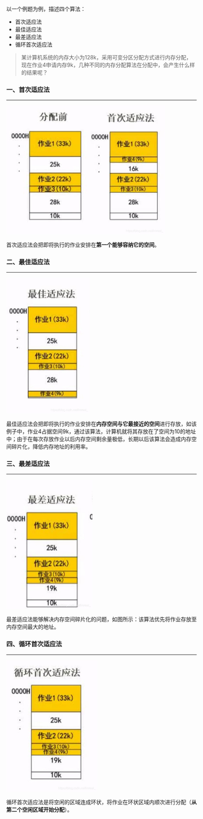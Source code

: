 以一个例题为例，描述四个算法：

- 首次适应法
- 最佳适应法
- 最差适应法
- 循环首次适应法

>某计算机系统的内存大小为128k，采用可变分区分配方式进行内存分配，现在作业4申请内存9k，几种不同的内存分配算法在分配中，会产生什么样的结果呢？



### 一、首次适应法

---

<img src="img/watermark,type_ZmFuZ3poZW5naGVpdGk,shadow_10,text_aHR0cHM6Ly9ibG9nLmNzZG4ubmV0L2ltcmVhbF8=,size_16,color_FFFFFF,t_70-20220824091655322.jpeg" alt="img" style="zoom:50%;" />

首次适应法会把即将执行的作业安排在**第一个能够容纳它的空间**。



### 二、最佳适应法

---

<img src="img/watermark,type_ZmFuZ3poZW5naGVpdGk,shadow_10,text_aHR0cHM6Ly9ibG9nLmNzZG4ubmV0L2ltcmVhbF8=,size_16,color_FFFFFF,t_70-20220808205221804.jpeg" alt="img" style="zoom:50%;" />

最佳适应法会把即将执行的作业安排在**内存空间与它最接近的空间**进行存放，如该例子中，作业4占据空间9k，通过该算法，计算机就将其存放在了空间为10的地址中；由于在每次存放作业以后内存空间剩余量极低，长期以后该算法会造成内存空间碎片化，降低内存地址的利用率。



### 三、最差适应法

---

<img src="img/watermark,type_ZmFuZ3poZW5naGVpdGk,shadow_10,text_aHR0cHM6Ly9ibG9nLmNzZG4ubmV0L2ltcmVhbF8=,size_16,color_FFFFFF,t_70-20220808205846519.jpeg" alt="img" style="zoom:50%;" />

最差适应法能够解决内存空间碎片化的问题，如图所示：该算法优先将作业存放至内存空间最大的地址。



### 四、循环首次适应法

---

<img src="img/watermark,type_ZmFuZ3poZW5naGVpdGk,shadow_10,text_aHR0cHM6Ly9ibG9nLmNzZG4ubmV0L2ltcmVhbF8=,size_16,color_FFFFFF,t_70-20220808210510554.jpeg" alt="img" style="zoom:50%;" />

循环首次适应法是将空闲的区域连成环状，将作业在环状区域内顺次进行分配（**从第二个空闲区域开始分配**）。